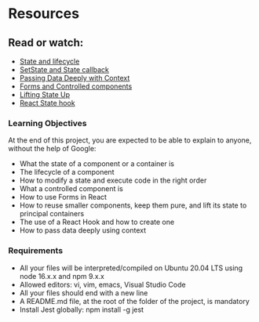 # Resources

## Read or watch:
- [State and lifecycle](https://legacy.reactjs.org/docs/state-and-lifecycle.html)
- [SetState and State callback](https://react.dev/reference/react/Component#setstate)
- [Passing Data Deeply with Context](https://react.dev/learn/passing-data-deeply-with-context)
- [Forms and Controlled components](https://react.dev/reference/react-dom/components/input#reading-the-input-values-when-submitting-a-form)
- [Lifting State Up](https://react.dev/learn/sharing-state-between-components)
- [React State hook](https://react.dev/reference/react/useState)

### Learning Objectives
At the end of this project, you are expected to be able to explain to anyone, without the help of Google:

 - What the state of a component or a container is
 - The lifecycle of a component
 -   How to modify a state and execute code in the right order
 -   What a controlled component is
 -   How to use Forms in React
 -   How to reuse smaller components, keep them pure, and lift its state to principal containers
 - The use of a React Hook and how to create one
 - How to pass data deeply using context

### Requirements
- All your files will be interpreted/compiled on Ubuntu 20.04 LTS using node 16.x.x and npm 9.x.x
- Allowed editors: vi, vim, emacs, Visual Studio Code
- All your files should end with a new line
- A README.md file, at the root of the folder of the project, is mandatory
- Install Jest globally: npm install -g jest
